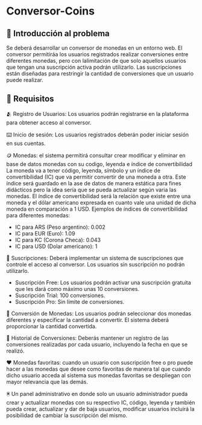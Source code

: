 # Conversor-Coins

## 📕 Introducción al problema
Se deberá desarrollar un conversor de monedas en un entorno web. El conversor permitiráa los usuarios registrados realizar conversiones entre diferentes monedas, pero con lalimitación de que solo aquellos usuarios que tengan una suscripción activa podrán utilizarlo.
Las suscripciones están diseñadas para restringir la cantidad de conversiones que un usuario puede realizar.

## 📃 Requisitos
🫂 Registro de Usuarios: Los usuarios podrán registrarse en la plataforma para obtener
acceso al conversor.

⌨️ Inicio de sesión: Los usuarios registrados deberán poder iniciar sesión en sus
cuentas.

🪙 Monedas: el sistema permitirá consultar crear modificar y eliminar en base de datos
monedas con su codigo, leyenda e índice de convertibilidad La moneda va a tener código, leyenda, símbolo y un índice de convertibilidad (IC) que va permitir convertir de una moneda a otra. Este índice será guardado en la ase de datos de manera estática para fines didácticos pero la idea sería que se pueda actualizar según varia las monedas. El índice de convertibilidad será la
relación que existe entre una moneda y el dólar americano expresada en cuanto vale una unidad de dicha moneda en comparación a 1 USD.
Ejemplos de índices de convertibilidad para diferentes monedas:
  - IC para ARS (Peso argentino): 0.002
  - IC para EUR (Euro): 1.09
  - IC para KC (Corona Checa): 0.043
  - IC para USD (Dolar americano): 1

📩 Suscripciones: Deberá implementar un sistema de suscripciones que controle el
acceso al conversor. Los usuarios sin suscripción no podrán utilizarlo.
  - Suscripción Free: Los usuarios podrán activar una suscripción gratuita que les dará como máximo unas 10 conversiones.
  - Suscripción Trial: 100 conversiones.
  - Suscripción Pro: Sin límite de conversiones.
    
💱 Conversión de Monedas: Los usuarios podrán seleccionar dos monedas diferentes y
especificar la cantidad a convertir. El sistema deberá proporcionar la cantidad
convertida.

📅 Historial de Conversiones: Deberás mantener un registro de las conversiones
realizadas por cada usuario, incluyendo la fecha en que se realizó.

❤️ Monedas favoritas: cuando un usuario con suscripción free o pro puede hacer a las
monedas que desee como favoritas de manera tal que cuando dicho usuario acceda
al sistema sus monedas favoritas se despliegan con mayor relevancia que las
demás.

🖲️ Un panel administrativo en donde solo un usuario administrador pueda crear y actualizar
monedas con su respectivo IC, código, leyenda y también pueda crear, actualizar y dar
de baja usuarios, modificar usuarios incluirá la posibilidad de cambiar la suscripción
del mismo.
